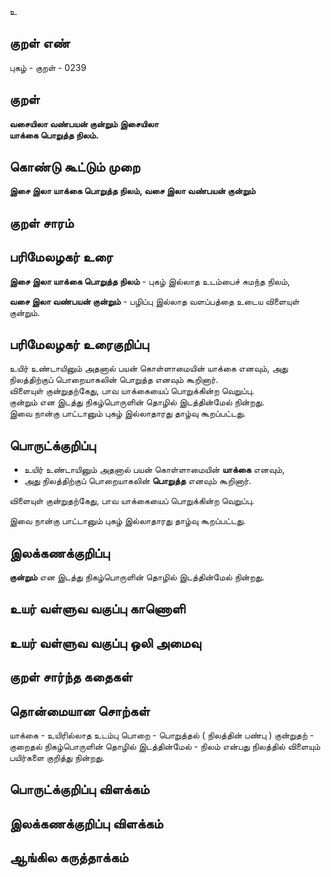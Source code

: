 உ

## குறள் எண் 

புகழ்  - குறள் - 0239  

## குறள் 

**வசையிலா வண்பயன் குன்றும் இசையிலா  
யாக்கை பொறுத்த நிலம்.** 

## கொண்டு கூட்டும் முறை

**இசை இலா யாக்கை பொறுத்த நிலம், வசை இலா வண்பயன் குன்றும்**  

## குறள் சாரம் 


## பரிமேலழகர் உரை

**இசை இலா யாக்கை பொறுத்த நிலம்** - புகழ் இல்லாத உடம்பைச் சுமந்த நிலம்,  

**வசை இலா வண்பயன் குன்றும்** - பழிப்பு இல்லாத வளப்பத்தை உடைய விளையுள் குன்றும். 

## பரிமேலழகர் உரைகுறிப்பு   

உயிர் உண்டாயினும் அதனால் பயன் கொள்ளாமையின் யாக்கை எனவும், அது நிலத்திற்குப் பொறையாகலின் பொறுத்த எனவும் கூறினார்.  
விளையுள் குன்றுதற்கேது, பாவ யாக்கையைப் பொறுக்கின்ற வெறுப்பு.  
குன்றும் என இடத்து நிகழ்பொருளின் தொழில் இடத்தின்மேல் நின்றது.  
இவை நான்கு பாட்டானும் புகழ் இல்லாதாரது தாழ்வு கூறப்பட்டது.   

## பொருட்க்குறிப்பு 

* உயிர் உண்டாயினும் அதனால் பயன் கொள்ளாமையின் **யாக்கை** எனவும்,  
* அது நிலத்திற்குப் பொறையாகலின் **பொறுத்த** எனவும் கூறினார்.   

விளையுள் குன்றுதற்கேது, பாவ யாக்கையைப் பொறுக்கின்ற வெறுப்பு.  
 
இவை நான்கு பாட்டானும் புகழ் இல்லாதாரது தாழ்வு கூறப்பட்டது.   

## இலக்கணக்குறிப்பு  

**குன்றும்** என இடத்து நிகழ்பொருளின் தொழில் இடத்தின்மேல் நின்றது.  

## உயர் வள்ளுவ வகுப்பு காணொளி


## உயர் வள்ளுவ வகுப்பு ஒலி அமைவு 

 
## குறள் சார்ந்த கதைகள் 


## தொன்மையான சொற்கள்

யாக்கை - உயிரில்லாத உடம்பு 
பொறை - பொறுத்தல் ( நிலத்தின் பண்பு )
குன்றுதற் - குறைதல் 
நிகழ்பொருளின் தொழில் இடத்தின்மேல் - நிலம் என்பது நிலத்தில்
விளையும் பயிர்களை குறித்து நின்றது.

## பொருட்க்குறிப்பு விளக்கம்


## இலக்கணக்குறிப்பு விளக்கம்


## ஆங்கில கருத்தாக்கம் 


